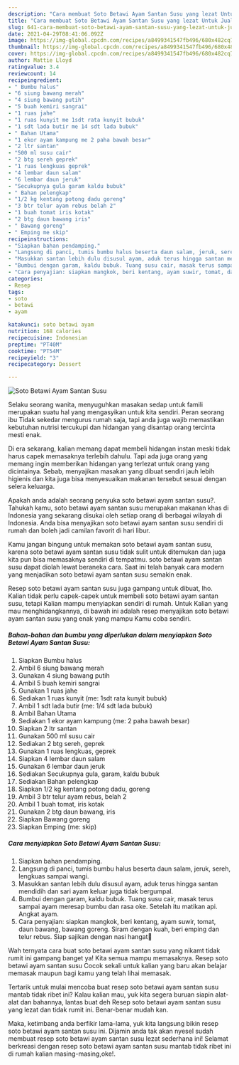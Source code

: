 ```yaml
---
description: "Cara membuat Soto Betawi Ayam Santan Susu yang lezat Untuk Jualan"
title: "Cara membuat Soto Betawi Ayam Santan Susu yang lezat Untuk Jualan"
slug: 641-cara-membuat-soto-betawi-ayam-santan-susu-yang-lezat-untuk-jualan
date: 2021-04-29T08:41:06.092Z
image: https://img-global.cpcdn.com/recipes/a8499341547fb496/680x482cq70/soto-betawi-ayam-santan-susu-foto-resep-utama.jpg
thumbnail: https://img-global.cpcdn.com/recipes/a8499341547fb496/680x482cq70/soto-betawi-ayam-santan-susu-foto-resep-utama.jpg
cover: https://img-global.cpcdn.com/recipes/a8499341547fb496/680x482cq70/soto-betawi-ayam-santan-susu-foto-resep-utama.jpg
author: Mattie Lloyd
ratingvalue: 3.4
reviewcount: 14
recipeingredient:
- " Bumbu halus"
- "6 siung bawang merah"
- "4 siung bawang putih"
- "5 buah kemiri sangrai"
- "1 ruas jahe"
- "1 ruas kunyit me 1sdt rata kunyit bubuk"
- "1 sdt lada butir me 14 sdt lada bubuk"
- " Bahan Utama"
- "1 ekor ayam kampung me 2 paha bawah besar"
- "2 ltr santan"
- "500 ml susu cair"
- "2 btg sereh geprek"
- "1 ruas lengkuas geprek"
- "4 lembar daun salam"
- "6 lembar daun jeruk"
- "Secukupnya gula garam kaldu bubuk"
- " Bahan pelengkap"
- "1/2 kg kentang potong dadu goreng"
- "3 btr telur ayam rebus belah 2"
- "1 buah tomat iris kotak"
- "2 btg daun bawang iris"
- " Bawang goreng"
- " Emping me skip"
recipeinstructions:
- "Siapkan bahan pendamping."
- "Langsung di panci, tumis bumbu halus beserta daun salam, jeruk, sereh, lengkuas sampai wangi."
- "Masukkan santan lebih dulu disusul ayam, aduk terus hingga santan mendidih dan sari ayam keluar juga tidak bergumpal."
- "Bumbui dengan garam, kaldu bubuk. Tuang susu cair, masak terus sampai ayam meresap bumbu dan rasa oke. Setelah itu matikan api. Angkat ayam."
- "Cara penyajian: siapkan mangkok, beri kentang, ayam suwir, tomat, daun bawang, bawang goreng. Siram dengan kuah, beri emping dan telur rebus. Siap sajikan dengan nasi hangat🥰"
categories:
- Resep
tags:
- soto
- betawi
- ayam

katakunci: soto betawi ayam 
nutrition: 168 calories
recipecuisine: Indonesian
preptime: "PT40M"
cooktime: "PT54M"
recipeyield: "3"
recipecategory: Dessert

---
```



![Soto Betawi Ayam Santan Susu](https://img-global.cpcdn.com/recipes/a8499341547fb496/680x482cq70/soto-betawi-ayam-santan-susu-foto-resep-utama.jpg)

Selaku seorang wanita, menyuguhkan masakan sedap untuk famili merupakan suatu hal yang mengasyikan untuk kita sendiri. Peran seorang ibu Tidak sekedar mengurus rumah saja, tapi anda juga wajib memastikan kebutuhan nutrisi tercukupi dan hidangan yang disantap orang tercinta mesti enak.

Di era  sekarang, kalian memang dapat membeli hidangan instan meski tidak harus capek memasaknya terlebih dahulu. Tapi ada juga orang yang memang ingin memberikan hidangan yang terlezat untuk orang yang dicintainya. Sebab, menyajikan masakan yang dibuat sendiri jauh lebih higienis dan kita juga bisa menyesuaikan makanan tersebut sesuai dengan selera keluarga. 



Apakah anda adalah seorang penyuka soto betawi ayam santan susu?. Tahukah kamu, soto betawi ayam santan susu merupakan makanan khas di Indonesia yang sekarang disukai oleh setiap orang di berbagai wilayah di Indonesia. Anda bisa menyajikan soto betawi ayam santan susu sendiri di rumah dan boleh jadi camilan favorit di hari libur.

Kamu jangan bingung untuk memakan soto betawi ayam santan susu, karena soto betawi ayam santan susu tidak sulit untuk ditemukan dan juga kita pun bisa memasaknya sendiri di tempatmu. soto betawi ayam santan susu dapat diolah lewat beraneka cara. Saat ini telah banyak cara modern yang menjadikan soto betawi ayam santan susu semakin enak.

Resep soto betawi ayam santan susu juga gampang untuk dibuat, lho. Kalian tidak perlu capek-capek untuk membeli soto betawi ayam santan susu, tetapi Kalian mampu menyiapkan sendiri di rumah. Untuk Kalian yang mau menghidangkannya, di bawah ini adalah resep menyajikan soto betawi ayam santan susu yang enak yang mampu Kamu coba sendiri.

<!--inarticleads1-->

##### Bahan-bahan dan bumbu yang diperlukan dalam menyiapkan Soto Betawi Ayam Santan Susu:

1. Siapkan  Bumbu halus
1. Ambil 6 siung bawang merah
1. Gunakan 4 siung bawang putih
1. Ambil 5 buah kemiri sangrai
1. Gunakan 1 ruas jahe
1. Sediakan 1 ruas kunyit (me: 1sdt rata kunyit bubuk)
1. Ambil 1 sdt lada butir (me: 1/4 sdt lada bubuk)
1. Ambil  Bahan Utama
1. Sediakan 1 ekor ayam kampung (me: 2 paha bawah besar)
1. Siapkan 2 ltr santan
1. Gunakan 500 ml susu cair
1. Sediakan 2 btg sereh, geprek
1. Gunakan 1 ruas lengkuas, geprek
1. Siapkan 4 lembar daun salam
1. Gunakan 6 lembar daun jeruk
1. Sediakan Secukupnya gula, garam, kaldu bubuk
1. Sediakan  Bahan pelengkap
1. Siapkan 1/2 kg kentang potong dadu, goreng
1. Ambil 3 btr telur ayam rebus, belah 2
1. Ambil 1 buah tomat, iris kotak
1. Gunakan 2 btg daun bawang, iris
1. Siapkan  Bawang goreng
1. Siapkan  Emping (me: skip)




<!--inarticleads2-->

##### Cara menyiapkan Soto Betawi Ayam Santan Susu:

1. Siapkan bahan pendamping.
1. Langsung di panci, tumis bumbu halus beserta daun salam, jeruk, sereh, lengkuas sampai wangi.
1. Masukkan santan lebih dulu disusul ayam, aduk terus hingga santan mendidih dan sari ayam keluar juga tidak bergumpal.
1. Bumbui dengan garam, kaldu bubuk. Tuang susu cair, masak terus sampai ayam meresap bumbu dan rasa oke. Setelah itu matikan api. Angkat ayam.
1. Cara penyajian: siapkan mangkok, beri kentang, ayam suwir, tomat, daun bawang, bawang goreng. Siram dengan kuah, beri emping dan telur rebus. Siap sajikan dengan nasi hangat🥰




Wah ternyata cara buat soto betawi ayam santan susu yang nikamt tidak rumit ini gampang banget ya! Kita semua mampu memasaknya. Resep soto betawi ayam santan susu Cocok sekali untuk kalian yang baru akan belajar memasak maupun bagi kamu yang telah lihai memasak.

Tertarik untuk mulai mencoba buat resep soto betawi ayam santan susu mantab tidak ribet ini? Kalau kalian mau, yuk kita segera buruan siapin alat-alat dan bahannya, lantas buat deh Resep soto betawi ayam santan susu yang lezat dan tidak rumit ini. Benar-benar mudah kan. 

Maka, ketimbang anda berfikir lama-lama, yuk kita langsung bikin resep soto betawi ayam santan susu ini. Dijamin anda tak akan nyesel sudah membuat resep soto betawi ayam santan susu lezat sederhana ini! Selamat berkreasi dengan resep soto betawi ayam santan susu mantab tidak ribet ini di rumah kalian masing-masing,oke!.


